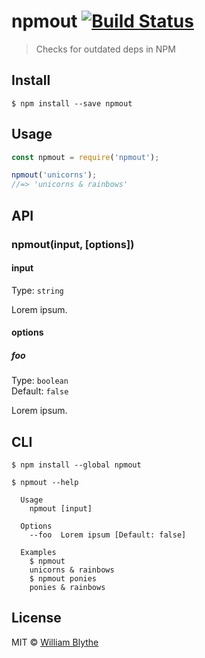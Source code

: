 # npmout [![Build Status](https://travis-ci.org/willyb321/npmOut.svg?branch=master)](https://travis-ci.org/willyb321/npmout)

> Checks for outdated deps in NPM


## Install

```
$ npm install --save npmout
```


## Usage

```js
const npmout = require('npmout');

npmout('unicorns');
//=> 'unicorns & rainbows'
```


## API

### npmout(input, [options])

#### input

Type: `string`

Lorem ipsum.

#### options

##### foo

Type: `boolean`<br>
Default: `false`

Lorem ipsum.


## CLI

```
$ npm install --global npmout
```

```
$ npmout --help

  Usage
    npmout [input]

  Options
    --foo  Lorem ipsum [Default: false]

  Examples
    $ npmout
    unicorns & rainbows
    $ npmout ponies
    ponies & rainbows
```


## License

MIT © [William Blythe](http://tehsuperwilly.tech)
